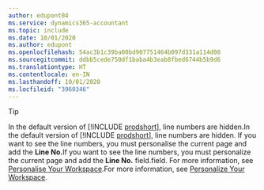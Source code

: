 ```yaml
---
author: edupont04
ms.service: dynamics365-accountant
ms.topic: include
ms.date: 10/01/2020
ms.author: edupont
ms.openlocfilehash: 54ac3b1c39ba00bd907751464b097d331a114d08
ms.sourcegitcommit: ddbb5cede750df1baba4b3eab8fbed6744b5b9d6
ms.translationtype: HT
ms.contentlocale: en-IN
ms.lasthandoff: 10/01/2020
ms.locfileid: "3960346"
---
```

> [!TIP]
> <span data-ttu-id="46254-101">In the default version of [!INCLUDE [prodshort](prodshort.md)], line numbers are hidden.</span><span class="sxs-lookup"><span data-stu-id="46254-101">In the default version of [!INCLUDE [prodshort](prodshort.md)], line numbers are hidden.</span></span> <span data-ttu-id="46254-102">If you want to see the line numbers, you must personalise the current page and add the **Line No.**</span><span class="sxs-lookup"><span data-stu-id="46254-102">If you want to see the line numbers, you must personalize the current page and add the **Line No.**</span></span> <span data-ttu-id="46254-103">field.</span><span class="sxs-lookup"><span data-stu-id="46254-103">field.</span></span> <span data-ttu-id="46254-104">For more information, see [Personalise Your Workspace](../ui-personalization-user.md#to-start-personalizing-a-page-through-the-personalizing-banner).</span><span class="sxs-lookup"><span data-stu-id="46254-104">For more information, see [Personalize Your Workspace](../ui-personalization-user.md#to-start-personalizing-a-page-through-the-personalizing-banner).</span></span>  

